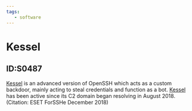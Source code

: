 ```yaml
---
tags:
   - software
---
```

# Kessel
## ID:S0487
[Kessel](/mitre/software/S0487) is an advanced version of OpenSSH which acts as a custom backdoor, mainly acting to steal credentials and function as a bot. [Kessel](/mitre/software/S0487) has been active since its C2 domain began resolving in August 2018.(Citation: ESET ForSSHe December 2018)
